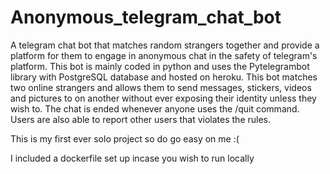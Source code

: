 # Anonymous_telegram_chat_bot
A telegram chat bot that matches random strangers together and provide a platform for them to engage in anonymous chat in the safety of telegram's platform.
This bot is mainly coded in python and uses the Pytelegrambot library with PostgreSQL database and hosted on heroku.
This bot matches two online strangers and allows them to send messages, stickers, videos and pictures to on another without ever exposing their identity unless they wish to. The chat is ended whenever anyone uses the /quit command. Users are also able to report other users that violates the rules.

This is my first ever solo project so do go easy on me :(

I included a dockerfile set up incase you wish to run locally